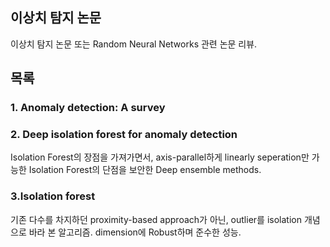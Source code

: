 ## 이상치 탐지 논문
이상치 탐지 논문 또는 Random Neural Networks 관련 논문 리뷰.

## 목록
### 1. Anomaly detection: A survey
### 2. Deep isolation forest for anomaly detection
Isolation Forest의 장점을 가져가면서, axis-parallel하게 linearly seperation만 가능한 Isolation Forest의 단점을 보안한 Deep ensemble methods. 
### 3.Isolation forest
기존 다수를 차지하던 proximity-based approach가 아닌, outlier를 isolation 개념으로 바라 본 알고리즘. dimension에 Robust하며 준수한 성능.
